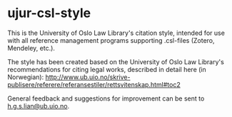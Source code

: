 # ujur-csl-style
This is the University of Oslo Law Library's citation style, intended for use with all reference management programs supporting .csl-files (Zotero, Mendeley, etc.).

The style has been created based on the University of Oslo Law Library's recommendations for citing legal works, described in detail here (in Norwegian): http://www.ub.uio.no/skrive-publisere/referere/referansestiler/rettsvitenskap.html#toc2

General feedback and suggestions for improvement can be sent to h.g.s.lian@ub.uio.no.

